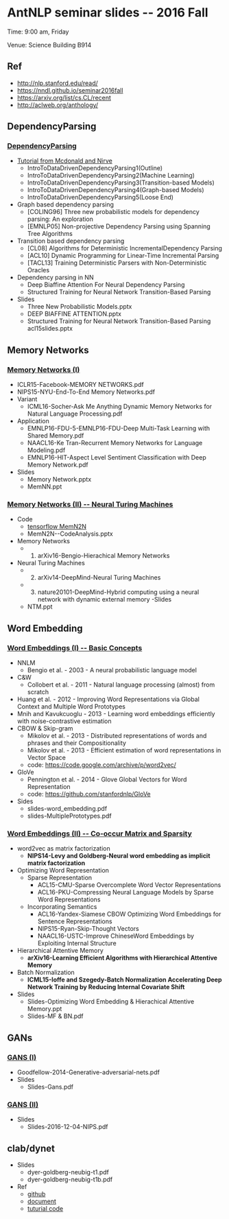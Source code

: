 # AntNLP seminar slides -- 2016 Fall

Time: 9:00 am, Friday

Venue: Science Building B914

## Ref
- http://nlp.stanford.edu/read/
- https://nndl.github.io/seminar2016fall
- https://arxiv.org/list/cs.CL/recent
- http://aclweb.org/anthology/

## DependencyParsing

### [DependencyParsing](https://github.com/AntNLP/seminar/tree/master/2016Fall/DependencyParsing)
- [Tutorial from Mcdonald and Nirve](http://www.ryanmcd.com/courses/esslli2007/)
  - IntroToDataDrivenDependencyParsing1(Outline)
  - IntroToDataDrivenDependencyParsing2(Machine Learning)
  - IntroToDataDrivenDependencyParsing3(Transition-based Models)
  - IntroToDataDrivenDependencyParsing4(Graph-based Models)
  - IntroToDataDrivenDependencyParsing5(Loose End)
- Graph based dependency parsing
  - [COLING96] Three new probabilistic models for dependency parsing: An exploration
  - [EMNLP05] Non-projective Dependency Parsing using Spanning Tree Algorithms
- Transition based dependency parsing
  - [CL08] Algorithms for Deterministic IncrementalDependency Parsing
  - [ACL10] Dynamic Programming for Linear-Time Incremental Parsing
  - [TACL13] Training Deterministic Parsers with Non-Deterministic Oracles
- Dependency parsing in NN
  - Deep Biaffine Attention For Neural Dependency Parsing
  - Structured Training for Neural Network Transition-Based Parsing
- Slides
  - Three New Probabilistic Models.pptx
  - DEEP BIAFFINE ATTENTION.pptx
  - Structured Training for Neural Network Transition-Based Parsing acl15slides.pptx


## Memory Networks

### [Memory Networks (I)](https://github.com/AntNLP/seminar/tree/master/2016Fall/Memory%20Networks%20(I))
- ICLR15-Facebook-MEMORY NETWORKS.pdf
- NIPS15-NYU-End-To-End Memory Networks.pdf
- Variant
  - ICML16-Socher-Ask Me Anything Dynamic Memory Networks for Natural Language Processing.pdf
- Application
  - EMNLP16-FDU-5-EMNLP16-FDU-Deep Multi-Task Learning with Shared Memory.pdf
  - NAACL16-Ke Tran-Recurrent Memory Networks for Language Modeling.pdf
  - EMNLP16-HIT-Aspect Level Sentiment Classification with Deep Memory Network.pdf
- Slides
  - Memory Network.pptx
  - MemNN.ppt

### [Memory Networks (II) -- Neural Turing Machines](https://github.com/AntNLP/seminar/tree/master/2016Fall/Memory%20Networks%20(II)%20--%20Neural%20Turing%20Machines)
- Code
  - [tensorflow MemN2N](https://github.com/domluna/memn2n)
  - MemN2N--CodeAnalysis.pptx
- Memory Networks
  - 1. arXiv16-Bengio-Hierachical Memory Networks
- Neural Turing Machines
  - 2. arXiv14-DeepMind-Neural Turing Machines
  - 3. nature20101-DeepMind-Hybrid computing using a neural network with dynamic external memory
-Slides
  - NTM.ppt

## Word Embedding
### [Word Embeddings (I) -- Basic Concepts](https://github.com/AntNLP/seminar/tree/master/2016Fall/Word%20Embeddings%20(I))
- NNLM
  - Bengio et al. - 2003 - A neural probabilistic language model
- C&W
  - Collobert et al. - 2011 - Natural language processing (almost) from scratch
- Huang et al. - 2012 - Improving Word Representations via Global Context and Multiple Word Prototypes
- Mnih and Kavukcuoglu - 2013 - Learning word embeddings efficiently with noise-contrastive estimation
- CBOW & Skip-gram
  - Mikolov et al. - 2013 - Distributed representations of words and phrases and their Compositionality
  - Mikolov et al. - 2013 - Efficient estimation of word representations in Vector Space
  - code: https://code.google.com/archive/p/word2vec/
- GloVe
  - Pennington et al. - 2014 - Glove Global Vectors for Word Representation
  - code: https://github.com/stanfordnlp/GloVe
- Sides
  - slides-word_embedding.pdf
  - slides-MultiplePrototypes.pdf

### [Word Embeddings (II) -- Co-occur Matrix and Sparsity](https://github.com/AntNLP/seminar/tree/master/2016Fall/Word%20Embeddings%20(II))
- word2vec as matrix factorization
  - **NIPS14-Levy and Goldberg-Neural word embedding as implicit matrix factorization**
- Optimizing Word Representation
  - Sparse Representation
    - ACL15-CMU-Sparse Overcomplete Word Vector Representations
    - ACL16-PKU-Compressing Neural Language Models by Sparse Word Representations
  - Incorporating Semantics
    - ACL16-Yandex-Siamese CBOW Optimizing Word Embeddings for Sentence Representations
    - NIPS15-Ryan-Skip-Thought Vectors
    - NAACL16-USTC-Improve ChineseWord Embeddings by Exploiting Internal Structure
- Hierarchical Attentive Memory
  - **arXiv16-Learning Efficient Algorithms with Hierarchical Attentive Memory**
- Batch Normalization
  - **ICML15-Ioffe and Szegedy-Batch Normalization Accelerating Deep Network Training by Reducing Internal Covariate Shift**
- Slides
  - Slides-Optimizing Word Embedding & Hierachical Attentive Memory.ppt
  - Slides-MF & BN.pdf

## GANs
### [GANS (I)](https://github.com/AntNLP/seminar/tree/master/2016Fall/GANs%20(I))
- Goodfellow-2014-Generative-adversarial-nets.pdf
- Slides
  - Slides-Gans.pdf

### [GANS (II)](https://github.com/AntNLP/seminar/tree/master/2016Fall/GANs%20(II))
- Slides
  - Slides-2016-12-04-NIPS.pdf

## clab/dynet
- Slides
	- dyer-goldberg-neubig-t1.pdf
	- dyer-goldberg-neubig-t1b.pdf
- Ref
	- [github](https://github.com/clab/dynet)
	- [document](http://dynet.readthedocs.io/en/latest/index.html)
	- [tuturial code](https://github.com/clab/dynet_tutorial_examples)